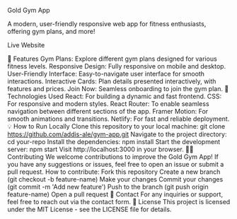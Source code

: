 Gold Gym App

A modern, user-friendly responsive web app for fitness enthusiasts, offering gym plans, and more!

Live Website

📌 Features
Gym Plans: Explore different gym plans designed for various fitness levels.
Responsive Design: Fully responsive on mobile and desktop.
User-Friendly Interface: Easy-to-navigate user interface for smooth interactions.
Interactive Cards: Plan details presented interactively, with features and prices.
Join Now: Seamless onboarding to join the gym plan.
🚀 Technologies Used
React: For building a dynamic and fast frontend.
CSS: For responsive and modern styles.
React Router: To enable seamless navigation between different sections of the app.
Framer Motion: For smooth animations and transitions.
Netlify: For fast and reliable deployment.
💡 How to Run Locally
Clone this repository to your local machine:
git clone https://github.com/addis-ale/gym-app.git
Navigate to the project directory:
cd your-repo
Install the dependencies:
npm install
Start the development server:
npm start
Visit http://localhost:3000 in your browser.
👨‍💻 Contributing
We welcome contributions to improve the Gold Gym App! If you have any suggestions or issues, feel free to open an issue or submit a pull request.
How to contribute:
Fork this repository
Create a new branch (git checkout -b feature-name)
Make your changes
Commit your changes (git commit -m 'Add new feature')
Push to the branch (git push origin feature-name)
Open a pull request
💬 Contact
For any inquiries or support, feel free to reach out via the contact form.
🌟 License
This project is licensed under the MIT License - see the LICENSE file for details.


